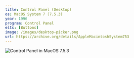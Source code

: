 ```yaml
---
title: Control Panel (Desktop)
os: MacOS System 7 (7.5.3)
year: 1996
program: Control Panel
elts: [Buttons]
image: /images/desktop-picker.png
url: https://archive.org/details/AppleMacintoshSystem753
---
```


![Control Panel in MacOS 7.5.3](/images/desktop-picker.png)
